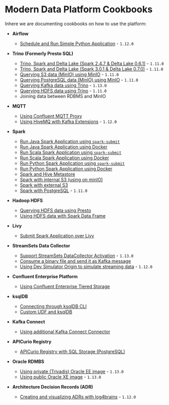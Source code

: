 # Modern Data Platform Cookbooks

Inhere we are documenting cookbooks on how to use the platform:

 * **Airflow**
   * [Schedule and Run Simple Python Application](./recipes/airflow-schedule-python-app/README.md) - `1.12.0`

 * **Trino (Formerly Presto SQL)**
   * [Trino, Spark and Delta Lake (Spark 2.4.7 & Delta Lake 0.6.1)](./recipes/delta-lake-and-trino-spark2.4/README.md) - `1.11.0`
   * [Trino, Spark and Delta Lake (Spark 3.0.1 & Delta Lake 0.7.0)](./recipes/delta-lake-and-trino-spark3.0/README.md) - `1.11.0`
   * [Querying S3 data (MinIO) using MinIO](./recipes/querying-minio-with-trino/README.md) - `1.11.0`
   * [Querying PostgreSQL data (MinIO) using MinIO](./recipes/querying-postgresql-with-trino/README.md) - `1.11.0`
   * [Querying Kafka data using Trino](./recipes/querying-kafka-with-trino/README.md) - `1.13.0` 
   * [Querying HDFS data using Trino](./recipes/querying-hdfs-with-presto/README.md) - `1.11.0`
   * Joining data between RDBMS and MinIO

 * **MQTT**
   * [Using Confluent MQTT Proxy](./recipes/using-mqtt-proxy/README.md)
   * [Using HiveMQ with Kafka Extensions](./recipes/using-hivemq-with-kafka-extension/README.md) - `1.12.0`

 * **Spark**
   * [Run Java Spark Application using `spark-submit`](./recipes/run-spark-simple-app-java-submit/README.md)
   * [Run Java Spark Application using Docker](./recipes/run-spark-simple-app-java-docker/README.md)
   * [Run Scala Spark Application using `spark-submit`](./recipes/run-spark-simple-app-scala-submit/README.md)
   * [Run Scala Spark Application using Docker](./recipes/run-spark-simple-app-scala-docker/README.md)
   * [Run Python Spark Application using `spark-submit`](./recipes/run-spark-simple-app-python-submit/README.md)
   * [Run Python Spark Application using Docker](./recipes/run-spark-simple-app-python-docker/README.md)   
   * [Spark and Hive Metastore](./recipes/spark-and-hive-metastore/README.md)
   * [Spark with internal S3 (using on minIO)](./recipes/spark-with-internal-s3/README.md)
   * [Spark with external S3](./recipes/spark-with-external-s3/README.md)
   * [Spark with PostgreSQL](./recipes/spark-with-postgresql/README.md) - `1.11.0`

 * **Hadoop HDFS**
   * [Querying HDFS data using Presto](./recipes/querying-hdfs-with-presto/README.md)
   * [Using HDFS data with Spark Data Frame](./recipes/using-hdfs-with-spark/README.md)
 
 * **Livy**
   * [Submit Spark Application over Livy](./recipes/run-spark-simple-app-scala-livy/README.md)

 * **StreamSets Data Collector**
   * [Support StreamSets DataCollector Activation](./recipes/streamsets-oss-activation/README.md) - `1.13.0` 
   * [Consume a binary file and send it as Kafka message](./recipes/streamsets-binary-file-to-kafka/README.md) 
   * [Using Dev Simulator Origin to simulate streaming data](./recipes/using-dev-simulator-origin/README.md) - `1.12.0` 

 * **Confluent Enterprise Platform**
   * [Using Confluent Enterprise Tiered Storage](./recipes/confluent-tiered-storage/README.md) 

 * **ksqlDB**
   * [Connecting through ksqlDB CLI](./recipes/connecting-through-ksqldb-cli/README.md)    
   * [Custom UDF and ksqlDB](./recipes/custom-udf-and-ksqldb/README.md)    

 * **Kafka Connect**
   * [Using additional Kafka Connect Connector](./recipes/using-additional-kafka-connect-connector/README.md)    

 * **APICurio Registry**
   * [APICurio Registry with SQL Storage (PostgreSQL)](./recipes/apicurio-with-database-storage/README.md)    

 * **Oracle RDMBS**
   * [Using private (Trivadis) Oracle EE image](./recipes/using-private-oracle-ee-image/README.md) - `1.13.0`    
   * [Using public Oracle XE image](./recipes/using-public-oracle-xe-image/README.md) - `1.13.0`    

 * **Architecture Decision Records (ADR)**
   * [Creating and visualizing ADRs with log4brains](./recipes/creating-adr-with-log4brains/README.md) - `1.12.0`    
